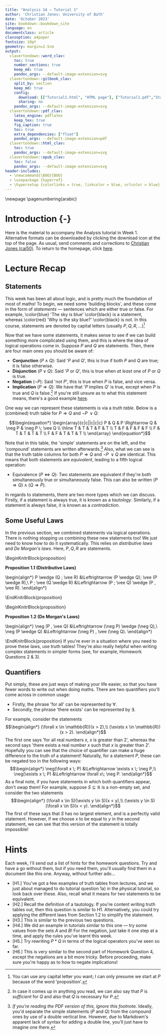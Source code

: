 ```yaml
---
title: "Analysis 1A — Tutorial 1"
author: 'Christian Jones: University of Bath'
date: 'October 2023'
site: bookdown::bookdown_site
language: en
documentclass: article
classoption: a4paper
fontsize: 10pt
geometry: margin=2.5cm
output:
  clavertondown::word_clav:
    toc: true
    number_sections: true
    keep_md: true
    pandoc_args: --default-image-extension=svg
  clavertondown::gitbook_clav:
    split_by: section
    keep_md: true
    config:
      download: [["Tutorial1.html", "HTML page"], ["Tutorial1.pdf","Standard print PDF"], ["Tutorial1Clear.pdf","Clear print PDF"], ["Tutorial1Large.pdf","Large print PDF"], ["Tutorial1.docx","Accessible Word document"], ["Tutorial1.epub","Accessible EPub book" ]]
      sharing: no
    pandoc_args: --default-image-extension=svg
  clavertondown::pdf_clav:
    latex_engine: pdflatex
    keep_tex: true
    fig_caption: true
    toc: true
    extra_dependencies: ["float"]
    pandoc_args: --default-image-extension=pdf
  clavertondown::html_clav:
    toc: true
    pandoc_args: --default-image-extension=svg
  clavertondown::epub_clav:
    toc: false
    pandoc_args: --default-image-extension=svg
header-includes:
  - \newcommand{\BOO}{BOO}
  - \usepackage {hyperref}
  - \hypersetup {colorlinks = true, linkcolor = blue, urlcolor = blue}
---
```

<!-- This is needed since I am working with svg files from mathcha.io. It converts the graphics files to something that can be used in the pdf files. Code taken from https://stackoverflow.com/questions/50165404/how-to-make-a-pdf-using-bookdown-including-svg-images/56044642#56044642 -->

\newpage
\pagenumbering{arabic}

# Introduction {-}
Here is the material to accompany the Analysis tutorial in Week 1. Alternative formats can be downloaded by clicking the download icon at the top of the page. As usual, send comments and corrections to [Christian Jones (caj50)](mailto:caj50@bath.ac.uk). To return to the homepage, click [here](http://caj50.github.io/tutoring.html).

# Lecture Recap

## Statements
This week has been all about logic, and is pretty much the foundation of most of maths! To begin, we need some 'building blocks', and these come in the form of *statements* — sentences which are either true or false. For example, \color{blue} 'The sky is blue' \color{black} is a statement, whereas \color{red} 'Why is the sky blue?' \color{black} is not. In this course, statements are denoted by capital letters (usually $P,Q,R,\ldots$)[^1]

Now that we have some statements, it makes sense to see if we can build something more complicated using them, and this is where the idea of logical operations come in. Suppose $P$ and $Q$ are statements. Then, there are four main ones you should be aware of:

* **Conjunction** ($P \wedge Q$): Said '$P$ and $Q$', this is true if both $P$ and $Q$ are true; it is false otherwise.
* **Disjunction** ($P \;\vee\; Q$): Said '$P$ or $Q$', this is true when *at least* one of $P$ or $Q$ is true.
* **Negation** ($\neg P$): Said 'not $P$', this is true when $P$ is false, and vice versa.
* **Implication** ($P\Rightarrow Q$): We have that '$P$ implies $Q$' is true, except when $P$ is true and $Q$ is false.[^2] If you're still unsure as to what this statement means, there's a good example [here](https://simple.wikipedia.org/wiki/Implication_(logic)).

One way we can represent these statements is via a *truth table*. Below is a (combined) truth table for $P \Rightarrow Q$ and $\neg P \;\vee Q$:

$$\begin{equation*}
        \begin{array}{c|c||c|c|c}
            P & Q & P \Rightarrow Q & \neg P & \neg P \; \vee Q  \\
            \hline
            T & T & T & F & T \\
            T & F & F  & F & F \\
            F & T & T  & T & T \\
            F & F & T  & T & T \\
        \end{array}
\end{equation*}$$

<!--   $P$   $Q$   $P \Rightarrow Q$   $\neg P$   $\neg P \; \vee Q$
  ----- ----- ------------------- ---------- --------------------
   $T$   $T$          $T$            $F$             $T$
   $T$   $F$          $F$            $F$             $F$
   $F$   $T$          $T$            $T$             $T$
   $F$   $F$          $T$            $T$             $T$ -->

Note that in this table, the 'simple' statements are on the left, and the 'compound' statements are written afterwards.[^3] Also, what we can see is that the truth table columns for both $P \Rightarrow Q$ and $\neg P \;\vee Q$ are identical. This means that both statements are *equivalent*, leading to a fifth logical operation:

* Equivalence ($P \Leftrightarrow Q$): Two statements are equivalent if they're both simultaneously true or simultaneously false. This can also be written $(P \Rightarrow Q) \wedge (Q \Rightarrow P)$.

In regards to statements, there are two more types which we can discuss. Firstly, if a statement is always true, it is known as a *tautology*. Similarly, if a statement is always false, it is known as a *contradiction*.

[^1]: You can use any capital letter you want; I can only presume we start at $P$ because of the word 'proposition'.
[^2]: In case it comes up in anything you read, we can also say that $P$ is *sufficient* for $Q$ and also that $Q$ is necessary for $P$.
[^3]: *If you're reading the PDF version of this, ignore this footnote.* Ideally, you'd separate the simple statements ($P$ and $Q$) from the compound ones by use of a double vertical line. However, due to Markdown's apparent lack of syntax for adding a double line, you'll just have to imagine one there.

## Some Useful Laws
In the previous section, we combined statements via logical operations. There is nothing stopping us combining these new statements too! We just need to know how to do it systematically. This relies on *distributive laws* and *De Morgan's laws*. Here, $P,Q,R$ are statements.

\BeginKnitrBlock{proposition}<div class="bookdown-proposition" custom-style="TheoremStyleUpright" id="prp:prop1"><span class="prp:prop1" custom-style="NameStyle"><strong><span id="prp:prop1"></span>Proposition 1.1   (Distributive Laws) </strong></span><p>\begin{align*}
    P \wedge (Q \; \vee R) &\Leftrightarrow (P \wedge Q)\; \vee (P \wedge R),\\
    P \; \vee (Q \wedge R) &\Leftrightarrow (P \; \vee Q) \wedge (P \, \vee R).
\end{align*}</p></div>\EndKnitrBlock{proposition}

\BeginKnitrBlock{proposition}<div class="bookdown-proposition" custom-style="TheoremStyleUpright" id="prp:prop2"><span class="prp:prop2" custom-style="NameStyle"><strong><span id="prp:prop2"></span>Proposition 1.2   (De Morgan's Laws) </strong></span><p>\begin{align*}
    \neg (P \, \vee Q) &\Leftrightarrow (\neg P) \wedge (\neg Q),\\
    \neg (P \wedge Q) &\Leftrightarrow (\neg P) \, \vee (\neg Q).
\end{align*}</p></div>\EndKnitrBlock{proposition}
If you're ever in a situation where you need to prove these laws, use truth tables! They're also really helpful when writing complex statements in simpler forms (see, for example, Homework Questions 2 \& 3).

## Quantifiers
Put simply, these are just ways of making your life easier, so that you have fewer words to write out when doing maths. There are two quantifiers you'll come across in common usage:

* Firstly, the phrase 'for all' can be represented by $\forall$.
* Secondly, the phrase 'there exists' can be represented by $\exists$.

For example, consider the statements
$$\begin{align*}
    (\forall x \in \mathbb{R})(x > 2),\\
    (\exists x \in \mathbb{R})(x > 2).
\end{align*}$$
The first one says 'for all real numbers $x$, $x$ is greater than 2', whereas the second says 'there exists a real number $x$ such that $x$ is greater than 2'. Hopefully you can see that the choice of quantifier can make a huge difference to the truth of a statement! Naturally, for a statement $P$, these can be negated too in the following ways:
$$\begin{align*}
    \neg(\forall x \; P) &\Leftrightarrow \exists x \; \neg P,\\
    \neg(\exists x \; P) &\Leftrightarrow \forall x\;  \neg P.
\end{align*}$$
As a final note, if you have statements in which both quantifiers appear, don't swap them! For example, suppose $S \subseteq \mathbb{R}$ is a non-empty set, and consider the two statements
$$\begin{align*}
    (\forall x \in S)(\exists y \in S)(x < y),\\
    (\exists y \in S)(\forall x \in S)(x < y).
\end{align*}$$
The first of these says that $S$ has no largest element, and is a perfectly valid statement. However, if we choose $x$ to be equal to $y$ in the second statement, we can see that this version of the statement is totally impossible!


# Hints
Each week, I'll send out a list of hints for the homework questions. Try and have a go without them, but if you need them, you'll usually find them in a document like this one. Anyway, without further ado...

* [H1.] You've got a few examples of truth tables from lectures, and we just about managed to do tutorial question 1a) in the physical tutorial, so look back over these. Also, recall what it means for two statements to be equivalent.
* [H2.] Recall the definition of a tautology. If you're content writing truth tables out, then this question is similar to H1. Alternatively, you could try applying the different laws from Section 1.2 to simplify the statement.
* [H3.] This is similar to the previous two questions.
* [H4.] We did an example in tutorials similar to this one — try some values from the sets $A$ and $B$! For the negation, just take it one step at a time, and apply the rules you've learnt this week.
* [H5.] Try rewriting $P*Q$ in terms of the logical operators you've seen so far.
* [H6.] This is very similar to the second part of Homework Question 4, except the negations are a bit more tricky. Before proceeding, make sure you're happy as to how to negate implications! 

<!--chapter:end:index.Rmd-->

